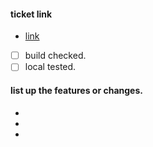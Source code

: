 #### ticket link
- [link]()

- [ ] build checked.
- [ ] local tested.

#### list up the features or changes.
-
-
-